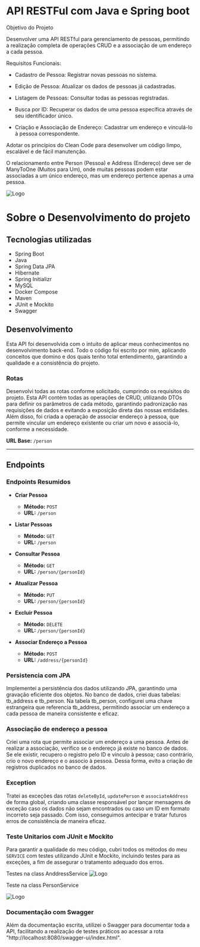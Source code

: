 
# API RESTFul com Java e Spring boot

Objetivo do Projeto

Desenvolver uma API RESTful para gerenciamento de pessoas, permitindo a realização completa de operações CRUD e a associação de um endereço a cada pessoa.

Requisitos Funcionais:

- Cadastro de Pessoa: Registrar novas pessoas no sistema.

- Edição de Pessoa: Atualizar os dados de pessoas já cadastradas.

- Listagem de Pessoas: Consultar todas as pessoas registradas.

- Busca por ID: Recuperar os dados de uma pessoa específica através de seu identificador único.

- Criação e Associação de Endereço: Cadastrar um endereço e vinculá-lo à pessoa correspondente.

Adotar os princípios do Clean Code para desenvolver um código limpo, escalável e de fácil manutenção.

O relacionamento entre Person (Pessoa) e Address (Endereço) deve ser de ManyToOne (Muitos para Um), onde muitas pessoas podem estar associadas a um único endereço, mas um endereço pertence apenas a uma pessoa.

![Logo](https://www.datocms-assets.com/115877/1740257823-diagrama-sem-nome.jpg)

# Sobre o Desenvolvimento do projeto

## Tecnologias utilizadas

- Spring Boot
- Java
- Spring Data JPA
- Hibernate
- Spring Initializr
- MySQL
- Docker Compose
- Maven
- JUnit e Mockito
- Swagger

## Desenvolvimento
Esta API foi desenvolvida com o intuito de aplicar meus conhecimentos no desenvolvimento back-end. Todo o código foi escrito por mim, aplicando conceitos que domino e dos quais tenho total entendimento, garantindo a qualidade e a consistência do projeto.



### Rotas
Desenvolvi todas as rotas conforme solicitado, cumprindo os requisitos do projeto. Esta API contém todas as operações de CRUD, utilizando DTOs para definir os parâmetros de cada método, garantindo padronização nas requisições de dados e evitando a exposição direta das nossas entidades. Além disso, foi criada a operação de associar endereço à pessoa, que permite vincular um endereço existente ou criar um novo e associá-lo, conforme a necessidade.

**URL Base:** `/person`

---

## Endpoints

### Endpoints Resumidos

- **Criar Pessoa**  
  - **Método:** `POST`  
  - **URL:** `/person`

- **Listar Pessoas**  
  - **Método:** `GET`  
  - **URL:** `/person`

- **Consultar Pessoa**  
  - **Método:** `GET`  
  - **URL:** `/person/{personId}`

- **Atualizar Pessoa**  
  - **Método:** `PUT`  
  - **URL:** `/person/{personId}`

- **Excluir Pessoa**  
  - **Método:** `DELETE`  
  - **URL:** `/person/{personId}`

- **Associar Endereço a Pessoa**  
  - **Método:** `POST`  
  - **URL:** `/address/{personId}`


### Persistencia com JPA 
Implementei a persistência dos dados utilizando JPA, garantindo uma gravação eficiente dos objetos. No banco de dados, criei duas tabelas: tb_address e tb_person. Na tabela tb_person, configurei uma chave estrangeira que referencia tb_address, permitindo associar um endereço a cada pessoa de maneira consistente e eficaz.


### Associação de endereço a pessoa
Criei uma rota que permite associar um endereço a uma pessoa. Antes de realizar a associação, verifico se o endereço já existe no banco de dados. Se ele existir, recupero o registro pelo ID e vinculo à pessoa; caso contrário, crio o novo endereço e o associo à pessoa. Dessa forma, evito a criação de registros duplicados no banco de dados.

### Exception

Tratei as exceções das rotas `deleteById`, `updatePerson` e `associateAddress` de forma global, criando uma classe responsável por lançar mensagens de exceção caso os dados não sejam encontrados ou caso um ID em formato incorreto seja passado. Com isso, conseguimos antecipar e tratar futuros erros de consistência de maneira eficaz.


### Teste Unitarios com JUnit e Mockito

Para garantir a qualidade do meu código, cubri todos os métodos do meu `SERVICE` com testes utilizando JUnit e Mockito, incluindo testes para as exceções, a fim de assegurar o tratamento adequado dos erros.

Testes na class AnddressService
![Logo](https://www.datocms-assets.com/115877/1740424333-01.png)

Teste na class PersonService

![Logo](https://www.datocms-assets.com/115877/1740424333-02.png)

### Documentação com Swagger


Além da documentação escrita, utilizei o Swagger para documentar toda a API, facilitando a realização de testes práticos ao acessar a rota "http://localhost:8080/swagger-ui/index.html".
